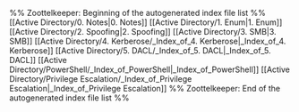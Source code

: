 %% Zoottelkeeper: Beginning of the autogenerated index file list  %%
 [[Active Directory/0. Notes|0. Notes]]
 [[Active Directory/1. Enum|1. Enum]]
 [[Active Directory/2. Spoofing|2. Spoofing]]
 [[Active Directory/3. SMB|3. SMB]]
 [[Active Directory/4. Kerberose/_Index_of_4. Kerberose|_Index_of_4. Kerberose]]
 [[Active Directory/5. DACL/_Index_of_5. DACL|_Index_of_5. DACL]]
 [[Active Directory/PowerShell/_Index_of_PowerShell|_Index_of_PowerShell]]
 [[Active Directory/Privilege Escalation/_Index_of_Privilege Escalation|_Index_of_Privilege Escalation]]
%% Zoottelkeeper: End of the autogenerated index file list  %%
